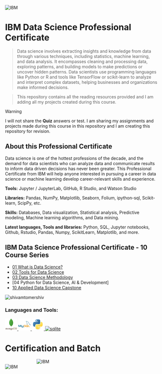 <img  class="center"  alt="IBM" src="https://camo.githubusercontent.com/027e39ad16ee6f5c44ab31e19e4cd00c039a2b357cad7a131aa37f04df4a4beb/68747470733a2f2f692e696d6775722e636f6d2f6443415837586c2e706e67">

#  IBM Data Science Professional Certificate
> Data science involves extracting insights and knowledge from data through various techniques, including statistics, machine learning, and data analysis. It encompasses cleaning and processing data, exploring patterns, and building models to make predictions or uncover hidden patterns. Data scientists use programming languages like Python or R and tools like TensorFlow or scikit-learn to analyze and interpret complex datasets, helping businesses and organizations make informed decisions.

> This repository contains all the reading resources provided and I am adding all my projects created during this course.

> [!WARNING]
> I will not share the **Quiz** answers or test. I am sharing my assignments and projects made during this course in this repository and I am creating this repository for revision.

## About this Professional Certificate
Data science is one of the hottest professions of the decade, and the demand for data scientists who can analyze data and communicate results to inform data driven decisions has never been greater. This Professional Certificate from IBM will help anyone interested in pursuing a career in data science or machine learning develop career-relevant skills and experience.

**Tools:** Jupyter / JupyterLab, GitHub, R Studio, and Watson Studio

**Libraries:** Pandas, NumPy, Matplotlib, Seaborn, Folium, ipython-sql, Scikit-learn, ScipPy, etc.

**Skills:** Databases, Data visualization, Statistical analysis, Predictive modeling, Machine learning algorithms, and Data mining.

**Latest languages, Tools and libraries:** Python, SQL, Jupyter notebooks, Github, Rstudio, Pandas, Numpy, ScikitLearn, Matplotlib, and more.

## IBM Data Science Professional Certificate - 10 Course Series
* [01 What is Data Science?](https://github.com/shivamtomershiv/IBM-Data-Science-Professional-Certificate/blob/main/01%20What%20is%20Data%20Science%3F/README.md)
* [02 Tools for Data Science](https://github.com/shivamtomershiv/IBM-Data-Science-Professional-Certificate/blob/main/02%20Tools%20for%20Data%20Science/README.md)
* [03 Data Science Methodology](https://github.com/shivamtomershiv/IBM-Data-Science-Professional-Certificate/blob/main/03%20Data%20Science%20Methodology/README.md)
* [04 Python for Data Science, AI & Development]
* [10 Applied Data Science Capstone](https://github.com/shivamtomershiv/IBM-Data-Science-Professional-Certificate/blob/main/10%20-%20Applied%20Data%20Science%20Capstone/README.md)

<p><img align="center" src="https://github-readme-stats.vercel.app/api/top-langs?username=shivamtomershiv&show_icons=true&locale=en&layout=compact" alt="shivamtomershiv" /></p>

<h3 align="left">Languages and Tools:</h3>
<p align="left"> <a href="https://www.mongodb.com/" target="_blank" rel="noreferrer"> <img src="https://raw.githubusercontent.com/devicons/devicon/master/icons/mongodb/mongodb-original-wordmark.svg" alt="mongodb" width="40" height="40"/> </a> <a href="https://www.mysql.com/" target="_blank" rel="noreferrer"> <img src="https://raw.githubusercontent.com/devicons/devicon/master/icons/mysql/mysql-original-wordmark.svg" alt="mysql" width="40" height="40"/> </a> <a href="https://www.python.org" target="_blank" rel="noreferrer"> <img src="https://raw.githubusercontent.com/devicons/devicon/master/icons/python/python-original.svg" alt="python" width="40" height="40"/> </a> <a href="https://www.sqlite.org/" target="_blank" rel="noreferrer"> <img src="https://www.vectorlogo.zone/logos/sqlite/sqlite-icon.svg" alt="sqlite" width="40" height="40"/> </a> </p>



# Certification and Batch
<img  align="right"  alt="IBM" width="400" src="https://images.credly.com/size/680x680/images/b47e9b58-7f54-4981-b156-5e7d354c8215/Professional_Certificate_-_Data_Science.png">
<img  align="left"  alt="IBM" width="700" src="https://s3.amazonaws.com/coursera_assets/meta_images/generated/CERTIFICATE_LANDING_PAGE/CERTIFICATE_LANDING_PAGE~D7AMVCFX9B4W/CERTIFICATE_LANDING_PAGE~D7AMVCFX9B4W.jpeg">

